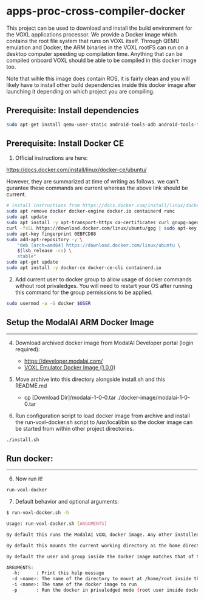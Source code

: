 # apps-proc-cross-compiler-docker

This project can be used to download and install the build environment for the VOXL applications processor. We provide a Docker image which contains the root file system that runs on VOXL itself. Through QEMU emulation and Docker, the ARM binaries in the VOXL rootFS can run on a desktop computer speeding up compilation time. Anything that can be compiled onboard VOXL should be able to be compiled in this docker image too.

Note that wihle this image does contain ROS, it is fairly clean and you will likely have to install other build dependencies inside this docker image after launching it depending on which project you are compiling.


## Prerequisite: Install dependencies

```bash
sudo apt-get install qemu-user-static android-tools-adb android-tools-fastboot
```

## Prerequisite: Install Docker CE

1) Official instructions are here:

https://docs.docker.com/install/linux/docker-ce/ubuntu/

However, they are summarized at time of writing as follows. we can't gurantee these commands are current whereas the above link should be current.

```bash
# install instructions from https://docs.docker.com/install/linux/docker-ce/ubuntu/
sudo apt remove docker docker-engine docker.io containerd runc
sudo apt update
sudo apt install -y apt-transport-https ca-certificates curl gnupg-agent software-properties-common
curl -fsSL https://download.docker.com/linux/ubuntu/gpg | sudo apt-key add -
sudo apt-key fingerprint 0EBFCD88
sudo add-apt-repository -y \
    "deb [arch=amd64] https://download.docker.com/linux/ubuntu \
    $(lsb_release -cs) \
    stable"
sudo apt-get update
sudo apt install -y docker-ce docker-ce-cli containerd.io
```

2) Add current user to docker group to allow usage of docker commands without root privaledges. You will need to restart your OS after running this command for the group permissions to be applied.

```bash
sudo usermod -a -G docker $USER
```



## Setup the ModalAI ARM Docker Image
------------------------------

4) Download archived docker image from ModalAI Developer portal (login required):
    * https://developer.modalai.com/
    * [VOXL Emulator Docker Image (1.0.0)](https://developer.modalai.com/asset/eula-download/3)

5) Move archive into this directory alongside install.sh and this README.md
    * cp [Download Dir]/modalai-1-0-0.tar ./docker-image/modalai-1-0-0.tar

6) Run configuration script to load docker image from archive and install the run-voxl-docker.sh script to /usr/local/bin so the docker image can be started from within other project directories.

```bash
./install.sh
```

## Run docker:
-----------
6) Now run it!

```bash
run-voxl-docker
```

7) Default behavior and optional arguments:

```bash
$ run-voxl-docker.sh -h

Usage: run-voxl-docker.sh [ARGUMENTS]

By default this runs the ModalAI VOXL docker image. Any other installed docker image can also be specified with the -i argument.

By default this mounts the current working directory as the home directory inside the docker for easy compilation of whichever project you are currently working in. The directory that gets mounted inside the docker can be manually specified with the -d argument.

By default the user and group inside the docker image matches that of the user that runs this script to avoid conflicting permissions. If you wish to run as root inside the docker then use the -p option to run in privaledged mode. This more closely mimics the on-target environment as the VOXL image runs as root by default.

ARGUMENTS:
  -h:      : Print this help message
  -d <name>: The name of the directory to mount at /home/root inside the docker
  -i <name>: The name of the docker image to run
  -p       : Run the docker in privaledged mode (root user inside docker)
```